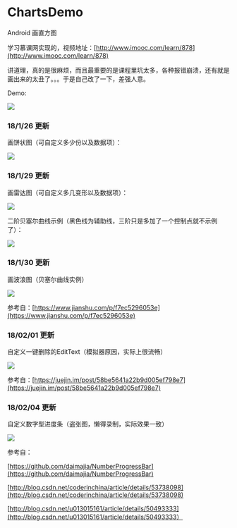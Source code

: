 # ChartsDemo
Android 画直方图

学习慕课网实现的，视频地址：[http://www.imooc.com/learn/878](http://www.imooc.com/learn/878)

讲道理，真的是很麻烦，而且最重要的是课程里坑太多，各种报错崩溃，还有就是画出来的太丑了。。。于是自己改了一下，差强人意。

Demo:

![](https://i.loli.net/2017/09/06/59afa3bcdec8e.png)

### 18/1/26 更新

画饼状图（可自定义多少份以及数据项）：

![](https://i.loli.net/2018/01/26/5a6a94810552e.png)

### 18/1/29 更新

画雷达图（可自定义多几变形以及数据项）：

![](https://i.loli.net/2018/01/29/5a6ed406e1cfd.png)

二阶贝塞尔曲线示例（黑色线为辅助线，三阶只是多加了一个控制点就不示例了）：

![](https://i.loli.net/2018/01/29/5a6f06ece9fa1.gif)

### 18/1/30 更新

画波浪图（贝塞尔曲线实例）

![](https://i.loli.net/2018/01/30/5a7046a78c799.gif)

参考自：[https://www.jianshu.com/p/f7ec5296053e](https://www.jianshu.com/p/f7ec5296053e)

### 18/02/01 更新

自定义一键删除的EditText（模拟器原因，实际上很流畅）

![](https://i.loli.net/2018/02/01/5a72da1b01d59.gif)

参考自：[https://juejin.im/post/58be5641a22b9d005ef798e7](https://juejin.im/post/58be5641a22b9d005ef798e7)

### 18/02/04 更新

自定义数字型进度条（盗张图，懒得录制，实际效果一致）

![](https://i.loli.net/2018/02/04/5a769b2d52877.gif)

参考自：

[https://github.com/daimajia/NumberProgressBar](https://github.com/daimajia/NumberProgressBar)

[http://blog.csdn.net/coderinchina/article/details/53738098](http://blog.csdn.net/coderinchina/article/details/53738098)

[http://blog.csdn.net/u013015161/article/details/50493333](http://blog.csdn.net/u013015161/article/details/50493333）

